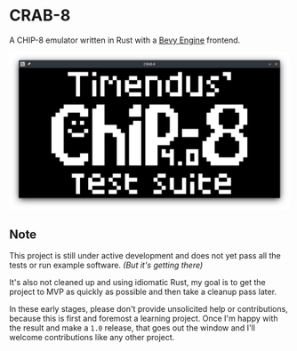 # CRAB-8

A CHIP-8 emulator written in Rust with a [Bevy Engine][] frontend.

![Example Image][]

## Note

This project is still under active development and does not yet pass all the tests or run example software. _(But it's getting there)_

It's also not cleaned up and using idiomatic Rust, my goal is to get the project to MVP as quickly as possible and then take a cleanup pass later.

In these early stages, please don't provide unsolicited help or contributions, because this is first and foremost a learning project.  Once I'm happy with the result and make a `1.0` release, that goes out the window and I'll welcome contributions like any other project.

[Bevy Engine]: https://bevyengine.org/
[Example Image]: ./docs/images/example.png
